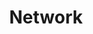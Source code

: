 ---
layout: tag-list
type: tag
title: Network
slug: network
category: 
   - docs
   - computer-science
sidebar: true
order: 1
description: >
   CS Study / Network
---